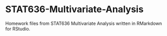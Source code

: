 # STAT636-Multivariate-Analysis
Homework files from STAT636 Multivariate Analysis written in RMarkdown for RStudio.

